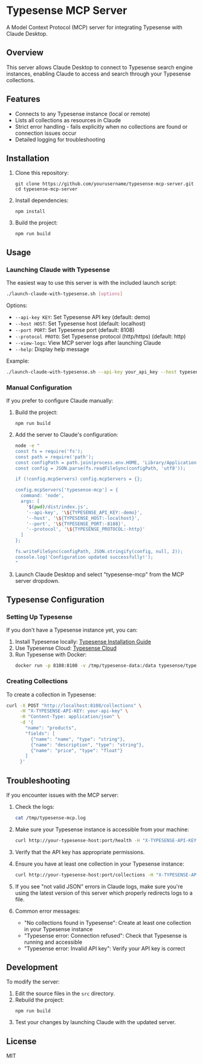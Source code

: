 # Typesense MCP Server

A Model Context Protocol (MCP) server for integrating Typesense with Claude Desktop.

## Overview

This server allows Claude Desktop to connect to Typesense search engine instances, enabling Claude to access and search through your Typesense collections.

## Features

- Connects to any Typesense instance (local or remote)
- Lists all collections as resources in Claude
- Strict error handling - fails explicitly when no collections are found or connection issues occur
- Detailed logging for troubleshooting

## Installation

1. Clone this repository:
   ```
   git clone https://github.com/yourusername/typesense-mcp-server.git
   cd typesense-mcp-server
   ```

2. Install dependencies:
   ```
   npm install
   ```

3. Build the project:
   ```
   npm run build
   ```

## Usage

### Launching Claude with Typesense

The easiest way to use this server is with the included launch script:

```bash
./launch-claude-with-typesense.sh [options]
```

Options:
- `--api-key KEY`: Set Typesense API key (default: demo)
- `--host HOST`: Set Typesense host (default: localhost)
- `--port PORT`: Set Typesense port (default: 8108)
- `--protocol PROTO`: Set Typesense protocol (http/https) (default: http)
- `--view-logs`: View MCP server logs after launching Claude
- `--help`: Display help message

Example:
```bash
./launch-claude-with-typesense.sh --api-key your_api_key --host typesense.example.com --port 443 --protocol https
```

### Manual Configuration

If you prefer to configure Claude manually:

1. Build the project:
   ```
   npm run build
   ```

2. Add the server to Claude's configuration:
   ```bash
   node -e "
   const fs = require('fs');
   const path = require('path');
   const configPath = path.join(process.env.HOME, 'Library/Application Support/Claude/claude_desktop_config.json');
   const config = JSON.parse(fs.readFileSync(configPath, 'utf8'));
   
   if (!config.mcpServers) config.mcpServers = {};
   
   config.mcpServers['typesense-mcp'] = {
     command: 'node',
     args: [
       '$(pwd)/dist/index.js',
       '--api-key', '\${TYPESENSE_API_KEY:-demo}',
       '--host', '\${TYPESENSE_HOST:-localhost}',
       '--port', '\${TYPESENSE_PORT:-8108}',
       '--protocol', '\${TYPESENSE_PROTOCOL:-http}'
     ]
   };
   
   fs.writeFileSync(configPath, JSON.stringify(config, null, 2));
   console.log('Configuration updated successfully!');
   "
   ```

3. Launch Claude Desktop and select "typesense-mcp" from the MCP server dropdown.

## Typesense Configuration

### Setting Up Typesense

If you don't have a Typesense instance yet, you can:

1. Install Typesense locally: [Typesense Installation Guide](https://typesense.org/docs/guide/install-typesense.html)
2. Use Typesense Cloud: [Typesense Cloud](https://cloud.typesense.org/)
3. Run Typesense with Docker:
   ```bash
   docker run -p 8108:8108 -v /tmp/typesense-data:/data typesense/typesense:0.24.1 --data-dir /data --api-key=your-api-key
   ```

### Creating Collections

To create a collection in Typesense:

```bash
curl -X POST "http://localhost:8108/collections" \
     -H "X-TYPESENSE-API-KEY: your-api-key" \
     -H "Content-Type: application/json" \
     -d '{
       "name": "products",
       "fields": [
         {"name": "name", "type": "string"},
         {"name": "description", "type": "string"},
         {"name": "price", "type": "float"}
       ]
     }'
```

## Troubleshooting

If you encounter issues with the MCP server:

1. Check the logs:
   ```bash
   cat /tmp/typesense-mcp.log
   ```

2. Make sure your Typesense instance is accessible from your machine:
   ```bash
   curl http://your-typesense-host:port/health -H "X-TYPESENSE-API-KEY: your-api-key"
   ```

3. Verify that the API key has appropriate permissions.

4. Ensure you have at least one collection in your Typesense instance:
   ```bash
   curl http://your-typesense-host:port/collections -H "X-TYPESENSE-API-KEY: your-api-key"
   ```

5. If you see "not valid JSON" errors in Claude logs, make sure you're using the latest version of this server which properly redirects logs to a file.

6. Common error messages:
   - "No collections found in Typesense": Create at least one collection in your Typesense instance
   - "Typesense error: Connection refused": Check that Typesense is running and accessible
   - "Typesense error: Invalid API key": Verify your API key is correct

## Development

To modify the server:

1. Edit the source files in the `src` directory.
2. Rebuild the project:
   ```
   npm run build
   ```
3. Test your changes by launching Claude with the updated server.

## License

MIT 